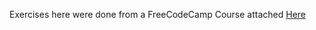 Exercises here were done from a FreeCodeCamp Course attached
[Here](https://youtu.be/Vl0H-qTclOg?si=NFMHkz2rWg6Pc0zV)

